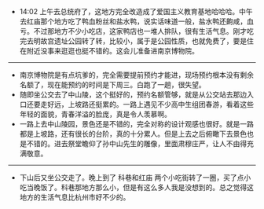 - 14:02 上午去总统府了，这地方完全改造成了爱国主义教育基地哈哈哈。中午去红庙那个地方吃了鸭血粉丝和盐水鸭，说实话味道一般，盐水鸭还齁咸，血亏。不过那地方不少小吃店，这家鸭店也一堆人排队，很有生活气息。刚才吃完去明故宫遗址公园转了转，比较小，属于是公园性质，也就免费了，要是住在附近没事来逛逛也挺不错的。这会儿准备进南京博物院。
- ---
- 南京博物院是有点坑爹的，完全需要提前预约才能进，现场预约根本没有剩余名额了，现在能预约的时间是下周三。白跑了一趟，很失望。
- 随即坐公交去了中山陵，这个挺好的，预约名额管够，就是从公交站去那边入口还要走好远，上坡路还挺累的。一路上遇见不少高中生组团春游，看着这些年轻的面貌，青春洋溢的脸庞，真是令人羡慕啊。
- 一路上去中山陵园，景色还是不错的，完全对称的设计观感也很好。就是一路都是上坡路，还有很长的台阶，真的十分累人。但是上去之后俯瞰下去景色也是不错的。进去祭堂瞻仰了孙中山先生的雕像，里面肃穆庄严，让人不由得充满敬意。
- ---
- 下山后又坐公交走了。晚上到了 科巷和红庙 两个小吃街转了一圈，买了点小吃当晚饭了。科巷那地方那么小，但是有这么多人我是没想到的。总之觉得这地方的生活气息比杭州市好不少的。